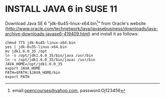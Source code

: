 # INSTALL JAVA 6 in SUSE 11
Download Java SE 6 "jdk-6u45-linux-x64.bin[^account]" from Oracle's website (http://www.oracle.com/technetwork/java/javasebusiness/downloads/java-archive-downloads-javase6-419409.html) and install it as follows:

    chmod 775 jdk-6u45-linux-x64.bin
    yes | jdk-6u35-linux-x64.bin
    mv jdk1.6.0_35 /opt
    ln -s /opt/jdk1.6.0_35/bin/java /usr/bin
    ln -s /opt/jdk1.6.0_35/bin/javac /usr/bin
    JAVA_HOME=/opt/jdk1.6.0_35
    export JAVA_HOME
    PATH=$PATH:$JAVA_HOME/bin
    export PATH

[^account]: email:opencourses@yahoo.com, password:Oj123456
